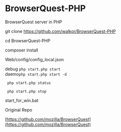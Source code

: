# BrowserQuest-PHP
BrowserQuest server in PHP


git clone https://github.com/walkor/BrowserQuest-PHP

cd BrowserQuest-PHP

composer install 

Web/config/config_local.json 


debug ```php start.php start``` <br>
daemo```php start.php start -d```  <br>

``` php start.php status```   <br>

``` php start.php stop```  <br>


start_for_win.bat


Original Repo

[https://github.com/mozilla/BrowserQuest](https://github.com/mozilla/BrowserQuest)
